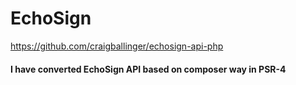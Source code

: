 # EchoSign

https://github.com/craigballinger/echosign-api-php

#### I have converted EchoSign API based on composer way in PSR-4
